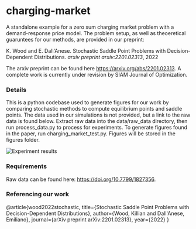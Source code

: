 # charging-market
A standalone example for a zero sum charging market problem with a demand-response price model. The problem setup, as well as theoeretical guaruntees for our methods, are provided in our preprint: 

K. Wood and E. Dall'Anese. Stochastic Saddle Point Problems with Decision-Dependent Distributions. *arxiv preprint arxiv:2201.02313*, 2022

The arxiv preprint can be found here https://arxiv.org/abs/2201.02313. A complete work is currently under revision by SIAM Journal of Optimization. 

### Details
This is a python codebase used to generate figures for our work by comparing stochastic methods to compute equilibrium points and saddle points. The data used in our simulations is not provided, but a link to the raw data is found below. Extract raw data into the data/raw_data directory, then run process_data.py to process for experiments. To generate figures found in the paper, run charging_market_test.py. Figures will be stored in the figures folder. 

![Experiment results](error_plot.png)

### Requirements
Raw data can be found here: https://doi.org/10.7799/1827356. 

### Referencing our work

@article{wood2022stochastic,
  title={Stochastic Saddle Point Problems with Decision-Dependent Distributions},
  author={Wood, Killian and Dall'Anese, Emiliano},
  journal={arXiv preprint arXiv:2201.02313},
  year={2022}
}
